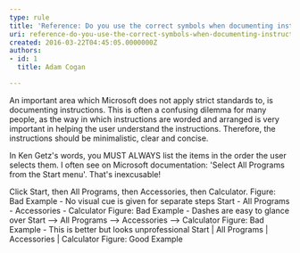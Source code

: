 ```yaml
---
type: rule
title: 'Reference: Do you use the correct symbols when documenting instructions?'
uri: reference-do-you-use-the-correct-symbols-when-documenting-instructions
created: 2016-03-22T04:45:05.0000000Z
authors:
- id: 1
  title: Adam Cogan

---
```


An important area which Microsoft does not apply strict standards to, is documenting instructions. This is often a confusing dilemma for many people, as the way in which instructions are worded and arranged is very important in helping the user understand the instructions. Therefore, the instructions should be minimalistic, clear and concise.
 
In Ken Getz's words, you MUST ALWAYS list the items in the order the user selects them. I often see on Microsoft documentation: 'Select All Programs from the Start menu'. That's inexcusable!



Click Start, then All Programs, then Accessories, then Calculator.
Figure: Bad Example - No visual cue is given for separate steps
Start - All Programs - Accessories - Calculator
Figure: Bad Example - Dashes are easy to glance over
Start --&gt; All Programs --&gt; Accessories --&gt; Calculator
Figure: Bad Example - This is better but looks unprofessional
Start | All Programs | Accessories | Calculator
Figure: Good Example
